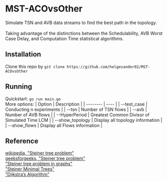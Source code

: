 # MST-ACOvsOther
Simulate TSN and AVB data streams to find the best path in the topology. <br />
<br />
Taking advantage of the distinctions between the Schedulability, AVB Worst Case Delay, and Computation Time statistical algorithms. <br />

## Installation
Clone this repo by `git clone https://github.com/helgesander02/MST-ACOvsOther`<br />

## Running
Quickstart: `go run main.go`<br />
More options:
| Option | Description |
| -------- | ---- | 
| --test_case | Conducting n experiments |
| --tsn | Number of TSN flows |
| --avb | Number of AVB flows |
| --HyperPeriod | Greatest Common Divisor of Simulated Time LCM |
| --show_topology | Display all topology information |
| --show_flows | Display all Flows information |


## Reference
[wikipedia, "Steiner tree problem"](https://en.wikipedia.org/wiki/Steiner_tree_problem)<br />
[geeksforgeeks, "Steiner tree problem"](https://www.geeksforgeeks.org/steiner-tree/)<br />
["Steiner tree problem in graphs"](http://sunmoon-template.blogspot.com/2017/04/steiner-tree-problem-in-graphs.html)<br />
["Steiner Minimal Trees"](https://www.csie.ntu.edu.tw/~kmchao/tree10spr/Steiner.pdf)<br />
["Dijkstra’s Algorithm"](https://medium.com/%E6%8A%80%E8%A1%93%E7%AD%86%E8%A8%98/%E5%9F%BA%E7%A4%8E%E6%BC%94%E7%AE%97%E6%B3%95%E7%B3%BB%E5%88%97-graph-%E8%B3%87%E6%96%99%E7%B5%90%E6%A7%8B%E8%88%87dijkstras-algorithm-6134f62c1fc2)<br />


